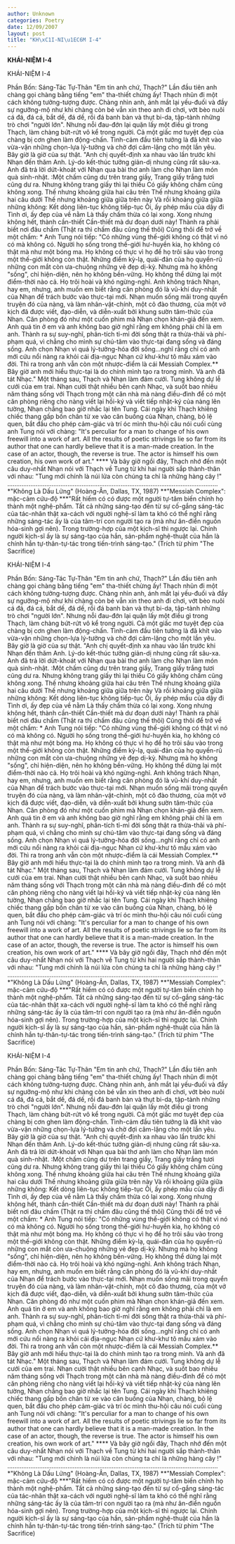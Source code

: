 ```yaml
---
author: Unknown
categories: Poetry
date: 12/09/2007
layout: post
title: "KH\xC1I-NI\u1EC6M I-4"
---
```


**KHÁI-NIỆM I-4**

KHÁI-NIỆM I-4

Phần Bốn: Sáng-Tác Tự-Thân
     "Em tin anh chứ, Thạch?"
     Lần đầu tiên anh chàng gọi chàng bằng tiếng "em" tha-thiết chừng ấy!  Thạch nhũn đi một cách không tưởng-tượng được.  Chàng nhìn anh, ánh mắt lại yếu-đuối và đầy sự ngưỡng-mộ như khi chàng còn bé vẫn xin theo anh đi chơi, vớt bèo nuôi cá đá, đá cá, bắt dế, đá dế, rồi đá banh bàn và thụt bi-da, tập-tành những trò chơi "người lớn".  Nhưng nỗi đau-đớn lại quặn lấy một điều gì trong Thạch, làm chàng bứt-rứt vô kể trong người. Cả một giấc mơ tuyệt đẹp của chàng bị cơn ghen làm động-chấn.  Tình-cảm đầu tiên tưởng là đã khít vào vừa-vặn những chọn-lựa lý-tưởng và chờ đợi câm-lặng cho một lần yêu.  Bây giờ là giờ của sự thật.
     "Anh chị quyết-định xa nhau vào lần trước khi Nhạn đến thăm Anh.  Lý-do kết-thúc tưởng giản-dị nhưng cũng rất sâu-xa.  Anh đã trả lời dứt-khoát với Nhạn qua bài thơ anh làm cho Nhạn làm món quà sinh-nhật.
     :Một chấm cũng dư trên trang giấy,
      Trang giấy trắng tươi cũng dư ra.
      Nhưng không trang giấy thì lại thiếu
      Có giấy không chấm cũng không xong.
      Thế nhưng khoảng giữa hai câu trên
      Thế nhưng khoảng giữa hai câu dưới
      Thế nhưng khoảng giữa giữa trên này
      Và rồi khoảng giữa giữa những không:
      Kết dòng liên-tục không tiếp-tục
      Ôi, ấy phép mầu của dậy đi
      Tình ơi, ấy đẹp của về nằm
      Là thấy chấm thừa có lại xong.
      Xong nhưng không hết, thành cần-thiết
      Cần-thiết mà dư đoạn dưới này!
      Thành ra phải biết nơi đâu chấm
      (Thật ra thì chấm đâu cũng thế thôi)
      Cũng thôi để trở về một chấm: *
Anh Tung nói tiếp: "Có những vùng thế-giới không có thật vì nó có mà không có.  Người họ sống trong thế-giới hư-huyền kia, họ không có thật mà như một bóng ma.  Họ không có thực vì họ để họ trôi sâu vào trong một thế-giới không còn thật.  Những điểm kỳ-lạ, quái-đản của họ quyến-rũ những con mắt còn ưa-chuộng những vẻ đẹp dị-kỳ.  Nhưng mà họ không "sống", chỉ hiện-diện, nên họ không bền-vững.  Họ không thể dừng lại một điểm-thời nào cả.  Họ trôi hoài và khó ngừng-nghỉ.  Anh không trách Nhạn, hay em, nhưng, anh muốn em biết rằng căn phòng đó là vũ-khí duy-nhất của Nhạn để trách bước vào thực-tại mới.  Nhạn muốn sống mãi trong quyển truyện đó của nàng, và làm nhân-vật-chính, một cô đào thương, của một vở kịch đã được viết, đạo-diễn, và diễn-xuất bởi khung sườn tâm-thức của Nhạn.  Căn phòng đó như một cuốn phim mà Nhạn chọn khán-giả đến xem.  Anh quá tin ở em và anh không bao giờ nghĩ rằng em không phải chỉ là em anh.  Thành ra sự suy-nghĩ, phân-tích tỉ-mỉ đời sống thật ra thừa-thãi và phí-phạm quá, vì chẳng cho mình sự chú-tâm vào thực-tại đang sống và đáng sống.  Anh chọn Nhạn vì quá lý-tưởng-hóa đời sống...nghĩ rằng chỉ có anh mới cứu nổi nàng ra khỏi cái địa-ngục Nhạn cứ khư-khư tô mầu xám vào đời.  Thì ra trong anh vẫn còn một nhược-điểm là cái Messiah Complex.**  Bây giờ anh mới hiểu thực-tại là do chính mình tạo ra trong mình.  Và anh đã tát Nhạc."
      Một tháng sau, Thạch và Nhạn làm đám cưới.  Tung không dự lễ cưới của em trai.  Nhạn cười thật nhiều bên cạnh Nhạc, và suốt bao nhiêu năm tháng sống với Thạch trong một căn nhà mà nàng điều-đình để có một căn phòng riêng cho nàng viết lại hồi-ký và viết tiếp nhật-ký của nàng lên tường, Nhạn chẳng bao giờ nhắc lại tên Tung.
     Cái ngày khi Thạch khiêng chiếc thang gấp bốn chân từ xe vào căn buồng của Nhạn, chàng, bỏ lệ quen, bắt đầu cho phép cảm-giác và trí óc mình thu-hội câu nói cuối cùng anh Tung nói với chàng: "It's perculiar for a man to change of his own freewill into a work of art.  All the results of poetic strivings lie so far from its author that o­ne can hardly believe that it is a man-made creation.  In the case of an actor, though, the reverse is true.  The actor is himself his own creation, his own work of art." ****
      Và bây giờ ngồi đây, Thạch nhớ đến một câu duy-nhất Nhạn nói với Thạch về Tung từ khi hai người sắp thành-thân với nhau: "Tung mới chính là núi lửa còn chúng ta chỉ là những hàng cây !"
.......................................................................................................................
*"Không Là Dấu Lửng" (Hoàng-Ân, Dallas, TX, 1987)
**"Messiah Complex": mặc-cảm cứu-độ
***"Rất hiếm có có được một người tự-tâm biến chính họ thành một nghệ-phẩm.  Tất cả những sáng-tạo đến từ sự cố-gắng sáng-tác của tác-nhân thật xa-cách với người nghệ-sĩ làm ta khó có thể nghĩ rằng những sáng-tác ấy là của tâm-trí con người tạo ra (mà như ân-điển nguồn hóa-sinh gợi nên).  Trong trường-hợp của một kịch-sĩ thì ngược lại.  Chính người kịch-sĩ ấy là sự sáng-tạo của hắn, sản-phẩm nghệ-thuật của hắn là chính hắn tự-thân-tự-tác trong tiến-trình sáng-tạo." (Trích từ phim "The Sacrifice)

KHÁI-NIỆM I-4

Phần Bốn: Sáng-Tác Tự-Thân
     "Em tin anh chứ, Thạch?"
     Lần đầu tiên anh chàng gọi chàng bằng tiếng "em" tha-thiết chừng ấy!  Thạch nhũn đi một cách không tưởng-tượng được.  Chàng nhìn anh, ánh mắt lại yếu-đuối và đầy sự ngưỡng-mộ như khi chàng còn bé vẫn xin theo anh đi chơi, vớt bèo nuôi cá đá, đá cá, bắt dế, đá dế, rồi đá banh bàn và thụt bi-da, tập-tành những trò chơi "người lớn".  Nhưng nỗi đau-đớn lại quặn lấy một điều gì trong Thạch, làm chàng bứt-rứt vô kể trong người. Cả một giấc mơ tuyệt đẹp của chàng bị cơn ghen làm động-chấn.  Tình-cảm đầu tiên tưởng là đã khít vào vừa-vặn những chọn-lựa lý-tưởng và chờ đợi câm-lặng cho một lần yêu.  Bây giờ là giờ của sự thật.
     "Anh chị quyết-định xa nhau vào lần trước khi Nhạn đến thăm Anh.  Lý-do kết-thúc tưởng giản-dị nhưng cũng rất sâu-xa.  Anh đã trả lời dứt-khoát với Nhạn qua bài thơ anh làm cho Nhạn làm món quà sinh-nhật.
     :Một chấm cũng dư trên trang giấy,
      Trang giấy trắng tươi cũng dư ra.
      Nhưng không trang giấy thì lại thiếu
      Có giấy không chấm cũng không xong.
      Thế nhưng khoảng giữa hai câu trên
      Thế nhưng khoảng giữa hai câu dưới
      Thế nhưng khoảng giữa giữa trên này
      Và rồi khoảng giữa giữa những không:
      Kết dòng liên-tục không tiếp-tục
      Ôi, ấy phép mầu của dậy đi
      Tình ơi, ấy đẹp của về nằm
      Là thấy chấm thừa có lại xong.
      Xong nhưng không hết, thành cần-thiết
      Cần-thiết mà dư đoạn dưới này!
      Thành ra phải biết nơi đâu chấm
      (Thật ra thì chấm đâu cũng thế thôi)
      Cũng thôi để trở về một chấm: *
Anh Tung nói tiếp: "Có những vùng thế-giới không có thật vì nó có mà không có.  Người họ sống trong thế-giới hư-huyền kia, họ không có thật mà như một bóng ma.  Họ không có thực vì họ để họ trôi sâu vào trong một thế-giới không còn thật.  Những điểm kỳ-lạ, quái-đản của họ quyến-rũ những con mắt còn ưa-chuộng những vẻ đẹp dị-kỳ.  Nhưng mà họ không "sống", chỉ hiện-diện, nên họ không bền-vững.  Họ không thể dừng lại một điểm-thời nào cả.  Họ trôi hoài và khó ngừng-nghỉ.  Anh không trách Nhạn, hay em, nhưng, anh muốn em biết rằng căn phòng đó là vũ-khí duy-nhất của Nhạn để trách bước vào thực-tại mới.  Nhạn muốn sống mãi trong quyển truyện đó của nàng, và làm nhân-vật-chính, một cô đào thương, của một vở kịch đã được viết, đạo-diễn, và diễn-xuất bởi khung sườn tâm-thức của Nhạn.  Căn phòng đó như một cuốn phim mà Nhạn chọn khán-giả đến xem.  Anh quá tin ở em và anh không bao giờ nghĩ rằng em không phải chỉ là em anh.  Thành ra sự suy-nghĩ, phân-tích tỉ-mỉ đời sống thật ra thừa-thãi và phí-phạm quá, vì chẳng cho mình sự chú-tâm vào thực-tại đang sống và đáng sống.  Anh chọn Nhạn vì quá lý-tưởng-hóa đời sống...nghĩ rằng chỉ có anh mới cứu nổi nàng ra khỏi cái địa-ngục Nhạn cứ khư-khư tô mầu xám vào đời.  Thì ra trong anh vẫn còn một nhược-điểm là cái Messiah Complex.**  Bây giờ anh mới hiểu thực-tại là do chính mình tạo ra trong mình.  Và anh đã tát Nhạc."
      Một tháng sau, Thạch và Nhạn làm đám cưới.  Tung không dự lễ cưới của em trai.  Nhạn cười thật nhiều bên cạnh Nhạc, và suốt bao nhiêu năm tháng sống với Thạch trong một căn nhà mà nàng điều-đình để có một căn phòng riêng cho nàng viết lại hồi-ký và viết tiếp nhật-ký của nàng lên tường, Nhạn chẳng bao giờ nhắc lại tên Tung.
     Cái ngày khi Thạch khiêng chiếc thang gấp bốn chân từ xe vào căn buồng của Nhạn, chàng, bỏ lệ quen, bắt đầu cho phép cảm-giác và trí óc mình thu-hội câu nói cuối cùng anh Tung nói với chàng: "It's perculiar for a man to change of his own freewill into a work of art.  All the results of poetic strivings lie so far from its author that o­ne can hardly believe that it is a man-made creation.  In the case of an actor, though, the reverse is true.  The actor is himself his own creation, his own work of art." ****
      Và bây giờ ngồi đây, Thạch nhớ đến một câu duy-nhất Nhạn nói với Thạch về Tung từ khi hai người sắp thành-thân với nhau: "Tung mới chính là núi lửa còn chúng ta chỉ là những hàng cây !"
.......................................................................................................................
*"Không Là Dấu Lửng" (Hoàng-Ân, Dallas, TX, 1987)
**"Messiah Complex": mặc-cảm cứu-độ
***"Rất hiếm có có được một người tự-tâm biến chính họ thành một nghệ-phẩm.  Tất cả những sáng-tạo đến từ sự cố-gắng sáng-tác của tác-nhân thật xa-cách với người nghệ-sĩ làm ta khó có thể nghĩ rằng những sáng-tác ấy là của tâm-trí con người tạo ra (mà như ân-điển nguồn hóa-sinh gợi nên).  Trong trường-hợp của một kịch-sĩ thì ngược lại.  Chính người kịch-sĩ ấy là sự sáng-tạo của hắn, sản-phẩm nghệ-thuật của hắn là chính hắn tự-thân-tự-tác trong tiến-trình sáng-tạo." (Trích từ phim "The Sacrifice)

KHÁI-NIỆM I-4

Phần Bốn: Sáng-Tác Tự-Thân
     "Em tin anh chứ, Thạch?"
     Lần đầu tiên anh chàng gọi chàng bằng tiếng "em" tha-thiết chừng ấy!  Thạch nhũn đi một cách không tưởng-tượng được.  Chàng nhìn anh, ánh mắt lại yếu-đuối và đầy sự ngưỡng-mộ như khi chàng còn bé vẫn xin theo anh đi chơi, vớt bèo nuôi cá đá, đá cá, bắt dế, đá dế, rồi đá banh bàn và thụt bi-da, tập-tành những trò chơi "người lớn".  Nhưng nỗi đau-đớn lại quặn lấy một điều gì trong Thạch, làm chàng bứt-rứt vô kể trong người. Cả một giấc mơ tuyệt đẹp của chàng bị cơn ghen làm động-chấn.  Tình-cảm đầu tiên tưởng là đã khít vào vừa-vặn những chọn-lựa lý-tưởng và chờ đợi câm-lặng cho một lần yêu.  Bây giờ là giờ của sự thật.
     "Anh chị quyết-định xa nhau vào lần trước khi Nhạn đến thăm Anh.  Lý-do kết-thúc tưởng giản-dị nhưng cũng rất sâu-xa.  Anh đã trả lời dứt-khoát với Nhạn qua bài thơ anh làm cho Nhạn làm món quà sinh-nhật.
     :Một chấm cũng dư trên trang giấy,
      Trang giấy trắng tươi cũng dư ra.
      Nhưng không trang giấy thì lại thiếu
      Có giấy không chấm cũng không xong.
      Thế nhưng khoảng giữa hai câu trên
      Thế nhưng khoảng giữa hai câu dưới
      Thế nhưng khoảng giữa giữa trên này
      Và rồi khoảng giữa giữa những không:
      Kết dòng liên-tục không tiếp-tục
      Ôi, ấy phép mầu của dậy đi
      Tình ơi, ấy đẹp của về nằm
      Là thấy chấm thừa có lại xong.
      Xong nhưng không hết, thành cần-thiết
      Cần-thiết mà dư đoạn dưới này!
      Thành ra phải biết nơi đâu chấm
      (Thật ra thì chấm đâu cũng thế thôi)
      Cũng thôi để trở về một chấm: *
Anh Tung nói tiếp: "Có những vùng thế-giới không có thật vì nó có mà không có.  Người họ sống trong thế-giới hư-huyền kia, họ không có thật mà như một bóng ma.  Họ không có thực vì họ để họ trôi sâu vào trong một thế-giới không còn thật.  Những điểm kỳ-lạ, quái-đản của họ quyến-rũ những con mắt còn ưa-chuộng những vẻ đẹp dị-kỳ.  Nhưng mà họ không "sống", chỉ hiện-diện, nên họ không bền-vững.  Họ không thể dừng lại một điểm-thời nào cả.  Họ trôi hoài và khó ngừng-nghỉ.  Anh không trách Nhạn, hay em, nhưng, anh muốn em biết rằng căn phòng đó là vũ-khí duy-nhất của Nhạn để trách bước vào thực-tại mới.  Nhạn muốn sống mãi trong quyển truyện đó của nàng, và làm nhân-vật-chính, một cô đào thương, của một vở kịch đã được viết, đạo-diễn, và diễn-xuất bởi khung sườn tâm-thức của Nhạn.  Căn phòng đó như một cuốn phim mà Nhạn chọn khán-giả đến xem.  Anh quá tin ở em và anh không bao giờ nghĩ rằng em không phải chỉ là em anh.  Thành ra sự suy-nghĩ, phân-tích tỉ-mỉ đời sống thật ra thừa-thãi và phí-phạm quá, vì chẳng cho mình sự chú-tâm vào thực-tại đang sống và đáng sống.  Anh chọn Nhạn vì quá lý-tưởng-hóa đời sống...nghĩ rằng chỉ có anh mới cứu nổi nàng ra khỏi cái địa-ngục Nhạn cứ khư-khư tô mầu xám vào đời.  Thì ra trong anh vẫn còn một nhược-điểm là cái Messiah Complex.**  Bây giờ anh mới hiểu thực-tại là do chính mình tạo ra trong mình.  Và anh đã tát Nhạc."
      Một tháng sau, Thạch và Nhạn làm đám cưới.  Tung không dự lễ cưới của em trai.  Nhạn cười thật nhiều bên cạnh Nhạc, và suốt bao nhiêu năm tháng sống với Thạch trong một căn nhà mà nàng điều-đình để có một căn phòng riêng cho nàng viết lại hồi-ký và viết tiếp nhật-ký của nàng lên tường, Nhạn chẳng bao giờ nhắc lại tên Tung.
     Cái ngày khi Thạch khiêng chiếc thang gấp bốn chân từ xe vào căn buồng của Nhạn, chàng, bỏ lệ quen, bắt đầu cho phép cảm-giác và trí óc mình thu-hội câu nói cuối cùng anh Tung nói với chàng: "It's perculiar for a man to change of his own freewill into a work of art.  All the results of poetic strivings lie so far from its author that o­ne can hardly believe that it is a man-made creation.  In the case of an actor, though, the reverse is true.  The actor is himself his own creation, his own work of art." ****
      Và bây giờ ngồi đây, Thạch nhớ đến một câu duy-nhất Nhạn nói với Thạch về Tung từ khi hai người sắp thành-thân với nhau: "Tung mới chính là núi lửa còn chúng ta chỉ là những hàng cây !"
.......................................................................................................................
*"Không Là Dấu Lửng" (Hoàng-Ân, Dallas, TX, 1987)
**"Messiah Complex": mặc-cảm cứu-độ
***"Rất hiếm có có được một người tự-tâm biến chính họ thành một nghệ-phẩm.  Tất cả những sáng-tạo đến từ sự cố-gắng sáng-tác của tác-nhân thật xa-cách với người nghệ-sĩ làm ta khó có thể nghĩ rằng những sáng-tác ấy là của tâm-trí con người tạo ra (mà như ân-điển nguồn hóa-sinh gợi nên).  Trong trường-hợp của một kịch-sĩ thì ngược lại.  Chính người kịch-sĩ ấy là sự sáng-tạo của hắn, sản-phẩm nghệ-thuật của hắn là chính hắn tự-thân-tự-tác trong tiến-trình sáng-tạo." (Trích từ phim "The Sacrifice)
